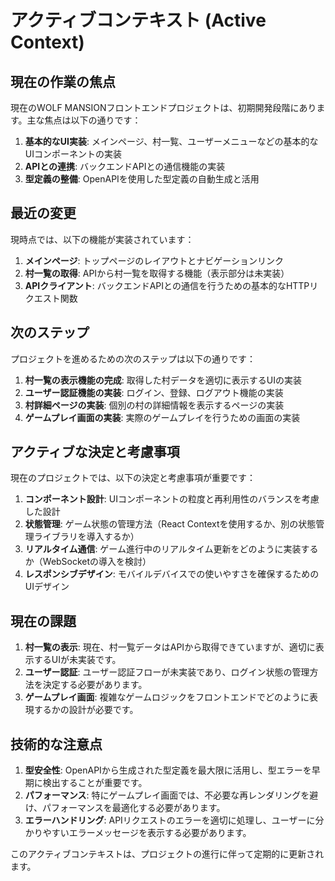 # アクティブコンテキスト (Active Context)

## 現在の作業の焦点

現在のWOLF MANSIONフロントエンドプロジェクトは、初期開発段階にあります。主な焦点は以下の通りです：

1. **基本的なUI実装**: メインページ、村一覧、ユーザーメニューなどの基本的なUIコンポーネントの実装
2. **APIとの連携**: バックエンドAPIとの通信機能の実装
3. **型定義の整備**: OpenAPIを使用した型定義の自動生成と活用

## 最近の変更

現時点では、以下の機能が実装されています：

1. **メインページ**: トップページのレイアウトとナビゲーションリンク
2. **村一覧の取得**: APIから村一覧を取得する機能（表示部分は未実装）
3. **APIクライアント**: バックエンドAPIとの通信を行うための基本的なHTTPリクエスト関数

## 次のステップ

プロジェクトを進めるための次のステップは以下の通りです：

1. **村一覧の表示機能の完成**: 取得した村データを適切に表示するUIの実装
2. **ユーザー認証機能の実装**: ログイン、登録、ログアウト機能の実装
3. **村詳細ページの実装**: 個別の村の詳細情報を表示するページの実装
4. **ゲームプレイ画面の実装**: 実際のゲームプレイを行うための画面の実装

## アクティブな決定と考慮事項

現在のプロジェクトでは、以下の決定と考慮事項が重要です：

1. **コンポーネント設計**: UIコンポーネントの粒度と再利用性のバランスを考慮した設計
2. **状態管理**: ゲーム状態の管理方法（React Contextを使用するか、別の状態管理ライブラリを導入するか）
3. **リアルタイム通信**: ゲーム進行中のリアルタイム更新をどのように実装するか（WebSocketの導入を検討）
4. **レスポンシブデザイン**: モバイルデバイスでの使いやすさを確保するためのUIデザイン

## 現在の課題

1. **村一覧の表示**: 現在、村一覧データはAPIから取得できていますが、適切に表示するUIが未実装です。
2. **ユーザー認証**: ユーザー認証フローが未実装であり、ログイン状態の管理方法を決定する必要があります。
3. **ゲームプレイ画面**: 複雑なゲームロジックをフロントエンドでどのように表現するかの設計が必要です。

## 技術的な注意点

1. **型安全性**: OpenAPIから生成された型定義を最大限に活用し、型エラーを早期に検出することが重要です。
2. **パフォーマンス**: 特にゲームプレイ画面では、不必要な再レンダリングを避け、パフォーマンスを最適化する必要があります。
3. **エラーハンドリング**: APIリクエストのエラーを適切に処理し、ユーザーに分かりやすいエラーメッセージを表示する必要があります。

このアクティブコンテキストは、プロジェクトの進行に伴って定期的に更新されます。
